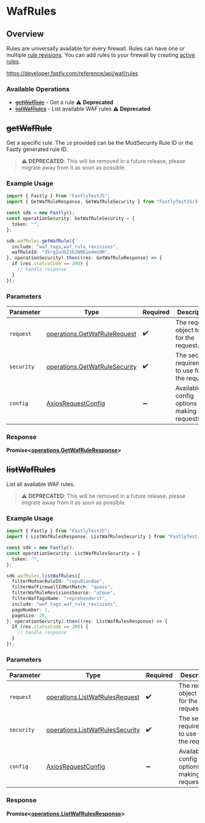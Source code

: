 # WafRules

## Overview

Rules are universally available for every firewall. Rules can have one or multiple [rule revisions](/reference/api/waf/rules/revisions/). You can add rules to your firewall by creating [active rules](/reference/api/waf/rules/active/).

<https://developer.fastly.com/reference/api/waf/rules>
### Available Operations

* [~~getWafRule~~](#getwafrule) - Get a rule :warning: **Deprecated**
* [~~listWafRules~~](#listwafrules) - List available WAF rules :warning: **Deprecated**

## ~~getWafRule~~

Get a specific rule. The `id` provided can be the ModSecurity Rule ID or the Fastly generated rule ID.

> :warning: **DEPRECATED**: This will be removed in a future release, please migrate away from it as soon as possible.

### Example Usage

```typescript
import { Fastly } from "FastlyTestJS";
import { GetWafRuleResponse, GetWafRuleSecurity } from "FastlyTestJS/dist/sdk/models/operations";

const sdk = new Fastly();
const operationSecurity: GetWafRuleSecurity = {
  token: "",
};

sdk.wafRules.getWafRule({
  include: "waf_tags,waf_rule_revisions",
  wafRuleId: "3krg2uUGZzb2W9Euo4moOR",
}, operationSecurity).then((res: GetWafRuleResponse) => {
  if (res.statusCode == 200) {
    // handle response
  }
});
```

### Parameters

| Parameter                                                                      | Type                                                                           | Required                                                                       | Description                                                                    |
| ------------------------------------------------------------------------------ | ------------------------------------------------------------------------------ | ------------------------------------------------------------------------------ | ------------------------------------------------------------------------------ |
| `request`                                                                      | [operations.GetWafRuleRequest](../../models/operations/getwafrulerequest.md)   | :heavy_check_mark:                                                             | The request object to use for the request.                                     |
| `security`                                                                     | [operations.GetWafRuleSecurity](../../models/operations/getwafrulesecurity.md) | :heavy_check_mark:                                                             | The security requirements to use for the request.                              |
| `config`                                                                       | [AxiosRequestConfig](https://axios-http.com/docs/req_config)                   | :heavy_minus_sign:                                                             | Available config options for making requests.                                  |


### Response

**Promise<[operations.GetWafRuleResponse](../../models/operations/getwafruleresponse.md)>**


## ~~listWafRules~~

List all available WAF rules.

> :warning: **DEPRECATED**: This will be removed in a future release, please migrate away from it as soon as possible.

### Example Usage

```typescript
import { Fastly } from "FastlyTestJS";
import { ListWafRulesResponse, ListWafRulesSecurity } from "FastlyTestJS/dist/sdk/models/operations";

const sdk = new Fastly();
const operationSecurity: ListWafRulesSecurity = {
  token: "",
};

sdk.wafRules.listWafRules({
  filterModsecRuleId: "repudiandae",
  filterWafFirewallIdNotMatch: "quasi",
  filterWafRuleRevisionsSource: "atque",
  filterWafTagsName: "reprehenderit",
  include: "waf_tags,waf_rule_revisions",
  pageNumber: 1,
  pageSize: 20,
}, operationSecurity).then((res: ListWafRulesResponse) => {
  if (res.statusCode == 200) {
    // handle response
  }
});
```

### Parameters

| Parameter                                                                          | Type                                                                               | Required                                                                           | Description                                                                        |
| ---------------------------------------------------------------------------------- | ---------------------------------------------------------------------------------- | ---------------------------------------------------------------------------------- | ---------------------------------------------------------------------------------- |
| `request`                                                                          | [operations.ListWafRulesRequest](../../models/operations/listwafrulesrequest.md)   | :heavy_check_mark:                                                                 | The request object to use for the request.                                         |
| `security`                                                                         | [operations.ListWafRulesSecurity](../../models/operations/listwafrulessecurity.md) | :heavy_check_mark:                                                                 | The security requirements to use for the request.                                  |
| `config`                                                                           | [AxiosRequestConfig](https://axios-http.com/docs/req_config)                       | :heavy_minus_sign:                                                                 | Available config options for making requests.                                      |


### Response

**Promise<[operations.ListWafRulesResponse](../../models/operations/listwafrulesresponse.md)>**

